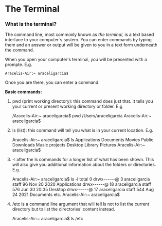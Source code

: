 # The Terminal

### What is the terminal? ###

The command line, most commonly known as *the terminal*, is a text based interface to your computer´s system. You can enter commands by typing them and an answer or output will be given to you in a text form underneath the command. 

When you open your computer's terminal, you will be presented with a prompte. E.g. 

    Aracelis-Air:~ araceligarcia$
    
Once you are there, you can enter a command. 

**Basic commands:**

1. pwd (print working directory): this command does just that. It tells you your current or present working directory or folder. E.g.

    /Aracelis-Air:~ araceligarcia$ pwd
    /Users/araceligarcia
    Aracelis-Air:~ araceligarcia$ 
    
2. ls (list): this command will tell you what is in your current location. E.g.

    Aracelis-Air:~ araceligarcia$ ls
    Applications	Documents	Movies		Public
    Downloads	Music		projects
    Desktop		Library		Pictures
    Aracelis-Air:~ araceligarcia$ 
 
 3. -l after the ls commands for a longer list of what has been shown. This will also give you additional information about the folders or directories. E.g.
 
    Aracelis-Air:~ araceligarcia$ ls -l
    total 0
    drwx------@   3 araceligarcia  staff    96 Nov 20  2020 Applications
    drwx------@  18 araceligarcia  staff   576 Jun 30 20:35 Desktop
    drwx------@  17 araceligarcia  staff   544 Aug 24  2021 Documents
    etc.
    Aracelis-Air:~ araceligarcia$ 
    
4. /etc is a command line argument that will tell ls not to list the current directory but to list the directories' content instead. 

    Aracelis-Air:~ araceligarcia$ ls /etc

